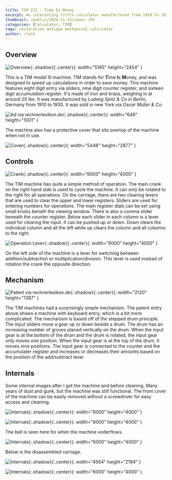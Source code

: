 ```yaml
---
title: TIM III - Time Is Money
excerpt: An interesting little calculator manufactured from 1910 to 1930.
thumbnail: /public/2024-11-15/cover.JPG
categories: [Calculator, TIM]
tags: restoration antique mechanical-calculator
author: clark
---
```


## Overview 

![Overview](/public/2024-11-15/overview.JPG){:.shadow}{:.center}{: width="5165" height="2454" }

This is a TIM model III machine. TIM stands for **T**ime **I**s **M**oney, and was designed to speed up calculations in order to save money. This machine features eight digit entry via sliders, nine digit counter register, and sixteen digit accumulation register. It's made of iron and brass, weighing in at around 20 lbs. It was manufactured by *Ludwig Spitz & Co* in Berlin, Germany from 1910 to 1930. It was sold in new York via *Oscar Muller & Co*.

![Ad via rechnerlexikon.de](/public/2024-11-15/ad.JPG){:.shadow}{:.center}{: width="646" height="1001" }

The machine also has a protective cover that sits overtop of the machine when not in use. 

![Cover](/public/2024-11-15/machine_cover.JPG){:.shadow}{:.center}{: width="5448" height="2877" }

## Controls

![Crank](/public/2024-11-15/control_2.JPG){:.shadow}{:.center}{: width="6000" height="4000" }

The TIM machine has quite a simple method of operation. The main crank on the right hand side is used to cycle the machine. It can only be rotated to the right for all operations. On the carriage, there are two clearing levers that are used to clear the upper and lower registers. Sliders are used for entering numbers for operations. The main register dials can be set using small knobs benath the viewing window. There is also a comma slider beneath the counter register. Below each slider in each column is a lever used for clearing the input. It can be pushed up or down. Down clears the individual column and all the left while up clears the column and all columns to the right. 

![Operation Lever](/public/2024-11-15/controls_1.JPG){:.shadow}{:.center}{: width="6000" height="4000" }

On the left side of the machine is a lever for switching between addition/subtraction or multiplication/division. This lever is used instead of rotation the crank the opposite direction. 

## Mechanism

![Patent via rechnerlexikon.de](/public/2024-11-15/patent.JPG){:.shadow}{:.center}{: width="2120" height="1387" }

The TIM machines had a surprisingly simple mechanism. The patent entry above shows a machine with keyboard entry, which is a bit more complicated. The mechanism is based off of the stepped drum principle. The input sliders move a gear up or down beside a drum. The drum has an increasing number of groves placed vertically on the drum. When the input gear is at the bottom of the drum and the drum is rotated, the input gear only moves one position. When the input gear is at the top of the drum, it moves nine positions. The input gear is connected to the counter and the accumulater register and increases or decreases their amounts based on the position of the add/subtract lever. 

## Internals

Some internal images after I got the machine and before cleaning. Many years of dust and gunk, but the machine was still functional. The front cover of the machine can be easily removed without a screwdriver for easy access and cleaning. 

![Internals](/public/2024-11-15/internals_1.JPG){:.shadow}{:.center}{: width="6000" height="4000" }

![Internals](/public/2024-11-15/internals_2.JPG){:.shadow}{:.center}{: width="6000" height="4000" }

The bell is seen here for when the machine underflows.

![Internals](/public/2024-11-15/internals_3.JPG){:.shadow}{:.center}{: width="6000" height="4000" }

Below is the disassembled carriage. 

![Internals](/public/2024-11-15/internals_4.JPG){:.shadow}{:.center}{: width="4564" height="2194" }

![Internals](/public/2024-11-15/internals_5.JPG){:.shadow}{:.center}{: width="6000" height="4000" }

